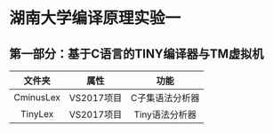 # 湖南大学编译原理实验一
## 第一部分：基于C语言的TINY编译器与TM虚拟机
文件夹 | 属性 | 功能
:-: | :-: | :-: 
CminusLex | VS2017项目 | C子集语法分析器 
TinyLex	| VS2017项目 | Tiny语法分析器
